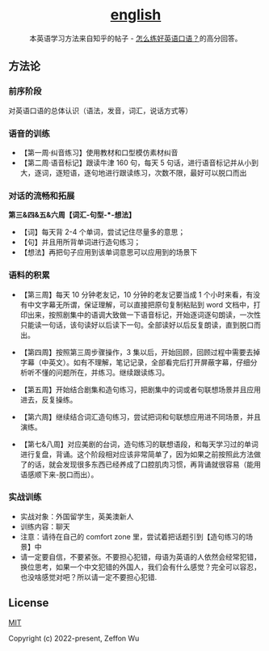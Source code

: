 <h1 align="center"><a href="https://english.zeffon.cn" target="_blank">english</a></h1>

<div align="center">
本英语学习方法来自知乎的帖子 - <a href="https://www.zhihu.com/question/20097263" target="_blank">怎么练好英语口语？</a>的高分回答。
</div>

## 方法论

### 前序阶段

对英语口语的总体认识（语法，发音，词汇，说话方式等）

### 语音的训练

- 【第一周·纠音练习】使用教材和口型模仿素材纠音
- 【第二周·语音标记】跟读牛津 160 句，每天 5 句话，进行语音标记并从小到大，逐词，逐短语，逐句地进行跟读练习，次数不限，最好可以脱口而出

### 对话的流畅和拓展

**第三&四&五&六周【词汇-句型-\*-想法】**

- 【词】每天背 2-4 个单词，尝试记住尽量多的意思；
- 【句】并且用所背单词进行造句练习；
- 【想法】再把句子应用到该单词意思可以应用到的场景下

### 语料的积累

- 【第三周】每天 10 分钟老友记，10 分钟的老友记要当成 1 个小时来看，有没有中文字幕无所谓，保证理解，可以直接把原句复制粘贴到 word 文档中，打印出来，按照剧集中的语调大致做一下语音标记，开始逐词逐句朗读，一次性只能读一句话，该句读好以后读下一句。全部读好以后反复朗读，直到脱口而出。

- 【第四周】按照第三周步骤操作，3 集以后，开始回顾，回顾过程中需要去掉字幕（中英文）。如有不理解，笔记记录，全部看完后打开屏蔽字幕，仔细分析听不懂的问题所在，并练习。继续跟读练习。

- 【第五周】开始结合剧集和造句练习，把剧集中的词或者句联想场景并且应用进去，反复操练。

- 【第六周】继续结合词汇造句练习，尝试把词和句联想应用进不同场景，并且演练。

- 【第七&八周】对应美剧的台词，造句练习的联想语段，和每天学习过的单词进行复盘，背诵。这个阶段相对应该非常简单了，因为如果之前按照此方法做了的话，就会发现很多东西已经养成了口腔肌肉习惯，再背诵就很容易（能用语感顺下来-脱口而出）。

### 实战训练

- 实战对象：外国留学生，英美澳新人
- 训练内容：聊天
- 注意：请待在自己的 comfort zone 里，尝试着把话题引到【造句练习的场景】中
- 请一定要自信，不要紧张。不要担心犯错，母语为英语的人依然会经常犯错，换位思考，如果一个中文犯错的外国人，我们会有什么感觉？完全可以容忍，也没啥感觉对吧？所以请一定不要担心犯错.

## License

[MIT](https://opensource.org/licenses/MIT)

Copyright (c) 2022-present, Zeffon Wu

